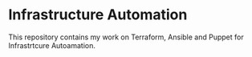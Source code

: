# Infrastructure Automation


This repository contains my work on Terraform, Ansible and Puppet for Infrastrtcure Autoamation. 
